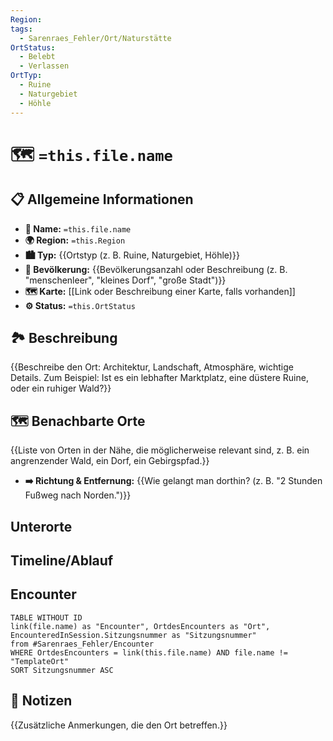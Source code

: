 ```yaml
---
Region: 
tags:
  - Sarenraes_Fehler/Ort/Naturstätte
OrtStatus:
  - Belebt
  - Verlassen
OrtTyp:
  - Ruine
  - Naturgebiet
  - Höhle
---
```

# 🗺️ `=this.file.name`
## 📋 Allgemeine Informationen 
- **📍 Name:** `=this.file.name`
- **🌍 Region:** `=this.Region`
- **🏙️ Typ:** {{Ortstyp (z. B. Ruine, Naturgebiet, Höhle)}} 
- **👥 Bevölkerung:** {{Bevölkerungsanzahl oder Beschreibung (z. B. "menschenleer", "kleines Dorf", "große Stadt")}} 
- **🗺️ Karte:** [[Link oder Beschreibung einer Karte, falls vorhanden]] 
- **⚙️ Status:** `=this.OrtStatus`

## 🏞️ Beschreibung 
{{Beschreibe den Ort: Architektur, Landschaft, Atmosphäre, wichtige Details. Zum Beispiel: Ist es ein lebhafter Marktplatz, eine düstere Ruine, oder ein ruhiger Wald?}}



## 🗺️ Benachbarte Orte 
{{Liste von Orten in der Nähe, die möglicherweise relevant sind, z. B. ein angrenzender Wald, ein Dorf, ein Gebirgspfad.}} 
- **➡️ Richtung & Entfernung:** {{Wie gelangt man dorthin? (z. B. "2 Stunden Fußweg nach Norden.")}}


## Unterorte


## Timeline/Ablauf










## Encounter
```dataview
TABLE WITHOUT ID 
link(file.name) as "Encounter", OrtdesEncounters as "Ort", EncounteredInSession.Sitzungsnummer as "Sitzungsnummer"
from #Sarenraes_Fehler/Encounter  
WHERE OrtdesEncounters = link(this.file.name) AND file.name != "TemplateOrt"
SORT Sitzungsnummer ASC
```


## 📜 Notizen 
{{Zusätzliche Anmerkungen, die den Ort betreffen.}}